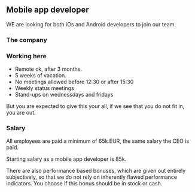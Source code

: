 
## Mobile app developer
WE are looking for both iOs and Android developers to join our team.

### The company


### Working here
* Remote ok, after 3 months.
* 5 weeks of vacation.
* No meetings allowed before 12:30 or after 15:30
* Weekly status meetings
* Stand-ups on wednessdays and fridays

But you are expected to give this your all, if we see that you do not fit in, you are out.


### Salary
All employees are paid a minimum of 65k EUR, the same salary the CEO is paid.

Starting salary as a mobile app developer is 85k. 

There are also performance based bonuses, which are given out entirely subjectively, so that we do not rely on inherently flawed performance indicators. You choose if this bonus should be in stock or cash.